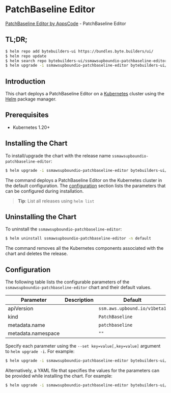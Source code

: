 # PatchBaseline Editor

[PatchBaseline Editor by AppsCode](https://byte.builders) - PatchBaseline Editor

## TL;DR;

```bash
$ helm repo add bytebuilders-ui https://bundles.byte.builders/ui/
$ helm repo update
$ helm search repo bytebuilders-ui/ssmawsupboundio-patchbaseline-editor --version=v0.4.18
$ helm upgrade -i ssmawsupboundio-patchbaseline-editor bytebuilders-ui/ssmawsupboundio-patchbaseline-editor -n default --create-namespace --version=v0.4.18
```

## Introduction

This chart deploys a PatchBaseline Editor on a [Kubernetes](http://kubernetes.io) cluster using the [Helm](https://helm.sh) package manager.

## Prerequisites

- Kubernetes 1.20+

## Installing the Chart

To install/upgrade the chart with the release name `ssmawsupboundio-patchbaseline-editor`:

```bash
$ helm upgrade -i ssmawsupboundio-patchbaseline-editor bytebuilders-ui/ssmawsupboundio-patchbaseline-editor -n default --create-namespace --version=v0.4.18
```

The command deploys a PatchBaseline Editor on the Kubernetes cluster in the default configuration. The [configuration](#configuration) section lists the parameters that can be configured during installation.

> **Tip**: List all releases using `helm list`

## Uninstalling the Chart

To uninstall the `ssmawsupboundio-patchbaseline-editor`:

```bash
$ helm uninstall ssmawsupboundio-patchbaseline-editor -n default
```

The command removes all the Kubernetes components associated with the chart and deletes the release.

## Configuration

The following table lists the configurable parameters of the `ssmawsupboundio-patchbaseline-editor` chart and their default values.

|     Parameter      | Description |                 Default                 |
|--------------------|-------------|-----------------------------------------|
| apiVersion         |             | <code>ssm.aws.upbound.io/v1beta1</code> |
| kind               |             | <code>PatchBaseline</code>              |
| metadata.name      |             | <code>patchbaseline</code>              |
| metadata.namespace |             | <code>""</code>                         |


Specify each parameter using the `--set key=value[,key=value]` argument to `helm upgrade -i`. For example:

```bash
$ helm upgrade -i ssmawsupboundio-patchbaseline-editor bytebuilders-ui/ssmawsupboundio-patchbaseline-editor -n default --create-namespace --version=v0.4.18 --set apiVersion=ssm.aws.upbound.io/v1beta1
```

Alternatively, a YAML file that specifies the values for the parameters can be provided while
installing the chart. For example:

```bash
$ helm upgrade -i ssmawsupboundio-patchbaseline-editor bytebuilders-ui/ssmawsupboundio-patchbaseline-editor -n default --create-namespace --version=v0.4.18 --values values.yaml
```
